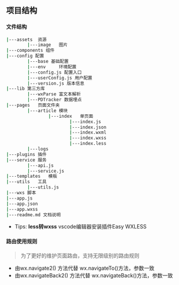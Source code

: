## 项目结构

#### 文件结构
```bash
|---assets  资源 
        |---image   图片
|---components 组件
|---config 配置
        |---base 基础配置
        |---env     环境配置
        |---config.js 配置入口
        |---userConfig.js 用户配置
        |---version.js 版本信息
|---lib 第三方库
        |---wxParse 富文本解析
        |---PDTracker 数据埋点
|---pages   页面文件夹
        |---article 模块
                |---index   单页面
                        |---index.js
                        |---index.json
                        |---index.wxml
                        |---index.wxss
                        |---index.less
        |---logs
|---plugins 插件
|---service 服务
        |---api.js
        |---service.js
|---templates   模板
|---utils   工具
        |---utils.js
|---wxs 脚本
|---app.js
|---app.json
|---app.wxss
|---readme.md 文档说明
```

* Tips: **less转wxss**
vscode编辑器安装插件Easy WXLESS

#### 路由使用规则
  > 为了更好的维护页面路由，支持无限级别的路由规则
  * 由wx.navigate2() 方法代替 wx.navigateTo()方法，参数一致
  * 由wx.navigateBack2() 方法代替 wx.navigateBack()方法，参数一致